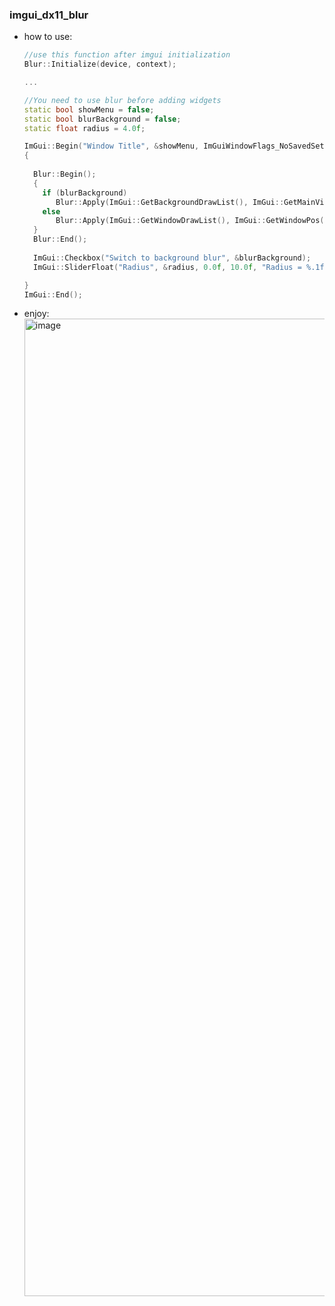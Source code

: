 ### imgui_dx11_blur

- how to use:

  ```c++
  //use this function after imgui initialization
  Blur::Initialize(device, context);
  
  ...

  //You need to use blur before adding widgets
  static bool showMenu = false;
  static bool blurBackground = false;
  static float radius = 4.0f;
  
  ImGui::Begin("Window Title", &showMenu, ImGuiWindowFlags_NoSavedSettings);
  {
    
    Blur::Begin();
    {
      if (blurBackground)
         Blur::Apply(ImGui::GetBackgroundDrawList(), ImGui::GetMainViewport()->Pos, ImGui::GetMainViewport()->Size, radius);
      else
         Blur::Apply(ImGui::GetWindowDrawList(), ImGui::GetWindowPos(), ImGui::GetWindowSize(), radius);
    }
    Blur::End();
    
    ImGui::Checkbox("Switch to background blur", &blurBackground);
    ImGui::SliderFloat("Radius", &radius, 0.0f, 10.0f, "Radius = %.1f");

  }
  ImGui::End();
  ```

- enjoy:
  <img width="2161" height="1564" alt="image" src="https://github.com/user-attachments/assets/5d121276-1b92-4d19-bf75-845d82090ce1" />
